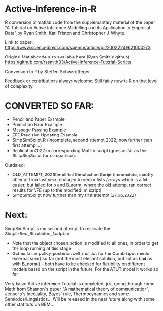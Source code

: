 # Active-Inference-in-R

 R conversion of matlab code from the supplemantary material
 of the paper "A Tutorial on Active Inference Modelling and its Application to Empirical Data" 
 by Ryan Smith, Karl Friston and Christopher J. Whyte.

 Link to paper: https://www.sciencedirect.com/science/article/pii/S0022249621000973
 
 Original Matlab code also available here (Ryan Smith's github):  https://github.com/rssmith33/Active-Inference-Tutorial-Scripts

 Conversion to R by Steffen Schwerdtfeger

 Feedback or contributions always welcome. Still fairly new to R on that level of complexity.
 
 
# CONVERTED SO FAR:

- Pencil and Paper Example
- Prediction Error Example
- Message Passing Example
- EFE Precision Updating Example 
- SimpSimScript.R (incomplete, second attempt 2022; now further than first attempt...)
- Replication2022.m corresponding Matlab script (goes as far as the SimpSimScript for comparison). 

Outdated:
- OLD_ATTEMPT_2021Simplified Simuloation Script (incomplete, scruffy attempt from last year; changed to vector lists /arrays 
  which is a lot easier, but failed for b and B_norm, where the old attempt ran correct results for VFE (up to the modified .m script)
- SimpSimScript now further than my first attempt (27.06.2022)

# Next:
SimpSimScript is my second attempt to replicate the Simpliefied_Simulation_Script.m 
- Note that the object chosen_action is modified to all ones, in order to get the loop running at this stage
- Got as far as policy_posterior. cell_md_dot for the Comb input needs external sum() so far (not the most elegant
  solution, but not as bad as with B_norm() - both have to be checked for flexibility on different models based on the script
  in the future. For the ATUT model it works so far.
 
Very basic Active inference Tutorial is completed, just going through some Math from Shannon's paper "A mathematical theory of communication", 
Jensens's inequality, Bayes' rule, Thermodynamics and some Semiotics/Linguistics... Will be released in the near future along with some other stat tuts via BEM... 



 
